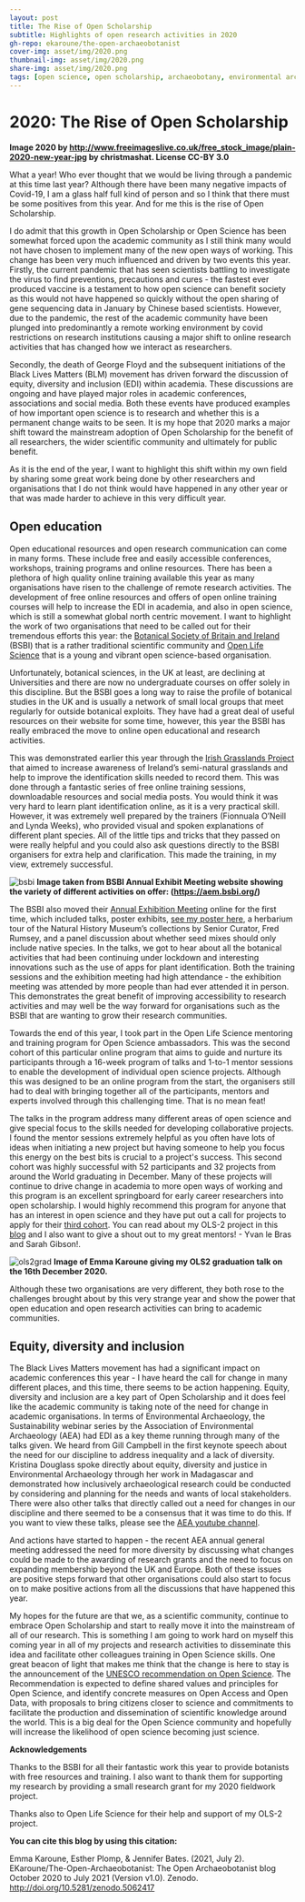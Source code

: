 ```yaml
---
layout: post
title: The Rise of Open Scholarship 
subtitle: Highlights of open research activities in 2020
gh-repo: ekaroune/the-open-archaeobotanist
cover-img: asset/img/2020.png
thumbnail-img: asset/img/2020.png
share-img: asset/img/2020.png
tags: [open science, open scholarship, archaeobotany, environmental archaeology, botany]
---
```


# 2020: The Rise of Open Scholarship

**Image 2020 by http://www.freeimageslive.co.uk/free_stock_image/plain-2020-new-year-jpg by christmashat. License CC-BY 3.0**

What a year! Who ever thought that we would be living through a pandemic at this time last year? Although there have been many negative impacts of Covid-19, I am a glass half full kind of person and so I think that there must be some positives from this year. And for me this is the rise of Open Scholarship.

I do admit that this growth in Open Scholarship or Open Science has been somewhat forced upon the academic community as I still think many would not have chosen to implement many of the new open ways of working. This change has been very much influenced and driven by two events this year. Firstly, the current pandemic that has seen scientists battling to investigate the virus to find preventions, precautions and cures - the fastest ever produced vaccine is a testament to how open science can benefit society as this would not have happened so quickly without the open sharing of gene sequencing data in January by Chinese based scientists. However, due to the pandemic, the rest of the academic community have been plunged into predominantly a remote working environment by covid restrictions on research institutions causing a major shift to online research activities that has changed how we interact as researchers. 

Secondly, the death of George Floyd and the subsequent initiations of the Black Lives Matters (BLM) movement has driven forward the discussion of equity, diversity and inclusion (EDI) within academia. These discussions are ongoing and have played major roles in academic conferences, associations and social media. Both these events have produced examples of how important open science is to research and whether this is a permanent change waits to be seen. It is my hope that 2020 marks a major shift toward the mainstream adoption of Open Scholarship for the benefit of all researchers, the wider scientific community and ultimately for public benefit.

As it is the end of the year, I want to highlight this shift within my own field by sharing some great work being done by other researchers and organisations that I do not think would have happened in any other year or that was made harder to achieve in this very difficult year.

## Open education
Open educational resources and open research communication can come in many forms. These include free and easily accessible conferences, workshops, training programs and online resources. There has been a plethora of high quality online training available this year as many organisations have risen to the challenge of remote research activities. The development of free online resources and offers of open online training courses will help to increase the EDI in academia, and also in open science, which is still a somewhat global north centric movement. I want to highlight the work of two organisations that need to be called out for their tremendous efforts this year: the [Botanical Society of Britain and Ireland](https://bsbi.org/) (BSBI) that is a rather traditional scientific community and [Open Life Science](https://openlifesci.org/) that is a young and vibrant open science-based organisation.

Unfortunately, botanical sciences, in the UK at least, are declining at Universities and there are now no undergraduate courses on offer solely in this discipline. But the BSBI goes a long way to raise the profile of botanical studies in the UK and is usually a network of small local groups that meet regularly for outside botanical exploits. They have had a great deal of useful resources on their website for some time, however, this year the BSBI has really embraced the move to online open educational and research activities. 

This was demonstrated earlier this year through the [Irish Grasslands Project](https://bsbi.org/irish-grasslands-project) that aimed to increase awareness of Ireland’s semi-natural grasslands and help to improve the identification skills needed to record them. This was done through a fantastic series of free online training sessions, downloadable resources and social media posts. You would think it was very hard to learn plant identification online, as it is a very practical skill. However, it was extremely well prepared by the trainers (Fionnuala O’Neill and Lynda Weeks), who provided visual and spoken explanations of different plant species. All of the little tips and tricks that they passed on were really helpful and you could also ask questions directly to the BSBI organisers for extra help and clarification. This made the training, in my view, extremely successful.


![bsbi](../asset/img/BSBI.png)
**Image taken from BSBI Annual Exhibit Meeting website showing the variety of different activities on offer: (https://aem.bsbi.org/)** 


The BSBI also moved their [Annual Exhibition Meeting](https://aem.bsbi.org/) online for the first time, which included talks, poster exhibits, [see my poster here](https://aem.bsbi.org/exhibits/phytolith-reference-collection-of-coastal-plant-communities-at-farlington-marshes-portsmouth-hampshire/), a herbarium tour of the Natural History Museum’s collections by Senior Curator, Fred Rumsey, and a panel discussion about whether seed mixes should only include native species. In the talks, we got to hear about all the botanical activities that had been continuing under lockdown and interesting innovations such as the use of apps for plant identification. 
Both the training sessions and the exhibition meeting had high attendance - the exhibition meeting was attended by more people than had ever attended it in person. This demonstrates the great benefit of improving accessibility to research activities and may well be the way forward for organisations such as the BSBI that are wanting to grow their research communities.

Towards the end of this year, I took part in the Open Life Science mentoring and training program for Open Science ambassadors. This was the second cohort of this particular online program that aims to guide and nurture its participants through a 16-week program of talks and 1-to-1 mentor sessions to enable the development of individual open science projects. Although this was designed to be an online program from the start, the organisers still had to deal with bringing together all of the participants, mentors and experts involved through this challenging time. That is no mean feat! 

The talks in the program address many different areas of open science and give special focus to the skills needed for developing collaborative projects. I found the mentor sessions extremely helpful as you often have lots of ideas when initiating a new project but having someone to help you focus this energy on the best bits is crucial to a project's success. This second cohort was highly successful with 52 participants and 32 projects from around the World graduating in December. Many of these projects will continue to drive change in academia to more open ways of working and this program is an excellent springboard for early career researchers into open scholarship. I would highly recommend this program for anyone that has an interest in open science and they have put out a call for projects to apply for their [third cohort](https://openlifesci.org/ols-3). You can read about my OLS-2 project in this [blog](https://openlifesci.org/posts/2020/12/18/ols-2-participant-emma-karoune-speedblog/) and I also want to give a shout out to my great mentors! - Yvan le Bras and Sarah Gibson!.


![ols2grad](../asset/img/OLS2grad.png)
**Image of Emma Karoune giving my OLS2 graduation talk on the 16th December 2020.**


Although these two organisations are very different, they both rose to the challenges brought about by this very strange year and show the power that open education and open research activities can bring to academic communities.

## Equity, diversity and inclusion

The Black Lives Matters movement has had a significant impact on academic conferences this year - I have heard the call for change in many different places, and this time, there seems to be action happening. Equity, diversity and inclusion are a key part of Open Scholarship and it does feel like the academic community is taking note of the need for change in academic organisations. In terms of Environmental Archaeology, the Sustainability webinar series by the Association of Environmental Archaeology (AEA) had EDI as a key theme running through many of the talks given. We heard from Gill Campbell in the first keynote speech about the need for our discipline to address inequality and a lack of diversity. Kristina Douglass spoke directly about equity, diversity and justice in Environmental Archaeology through her work in Madagascar and demonstrated how inclusively archaeological research could be conducted by considering and planning for the needs and wants of local stakeholders. There were also other talks that directly called out a need for changes in our discipline and there seemed to be a consensus that it was time to do this. If you want to view these talks, please see the [AEA youtube channel](https://www.youtube.com/channel/UC8p4F5_3okIOammT9O2Ywdw). 

And actions have started to happen - the recent AEA annual general meeting addressed the need for more diversity by discussing what changes could be made to the awarding of research grants and the need to focus on expanding membership beyond the UK and Europe. Both of these issues are positive steps forward that other organisations could also start to focus on to make positive actions from all the discussions that have happened this year.

My hopes for the future are that we, as a scientific community, continue to embrace Open Scholarship and start to really move it into the mainstream of all of our research. This is something I am going to work hard on myself this coming year in all of my projects and research activities to disseminate this idea and facilitate other colleagues training in Open Science skills. One great beacon of light that makes me think that the change is here to stay is the announcement of the [UNESCO recommendation on Open Science](https://en.unesco.org/science-sustainable-future/open-science/recommendation). The Recommendation is expected to define shared values and principles for Open Science, and identify concrete measures on Open Access and Open Data, with proposals to bring citizens closer to science and commitments to facilitate the production and dissemination of scientific knowledge around the world. This is a big deal for the Open Science community and hopefully will increase the likelihood of open science becoming just science.    

**Acknowledgements**

Thanks to the BSBI for all their fantastic work this year to provide botanists with free resources and training. I also want to thank them for supporting my research by providing a small research grant for my 2020 fieldwork project.

Thanks also to Open Life Science for their help and support of my OLS-2 project.

**You can cite this blog by using this citation:**

Emma Karoune, Esther Plomp, & Jennifer Bates. (2021, July 2). EKaroune/The-Open-Archaeobotanist: The Open Archaeobotanist blog October 2020 to July 2021 (Version v1.0). Zenodo. http://doi.org/10.5281/zenodo.5062417




